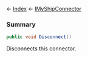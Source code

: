 ← [Index](Api-Index) ← [IMyShipConnector](Sandbox.ModAPI.Ingame.IMyShipConnector)

### Summary

```csharp
public void Disconnect()
```

Disconnects this connector.

